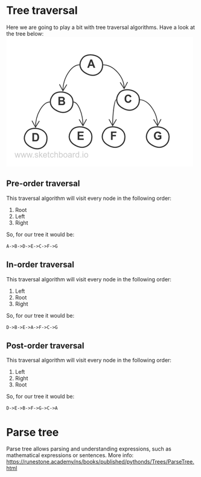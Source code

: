 # Tree traversal

Here we are going to play a bit with tree traversal algorithms. Have a look at the tree below:
![Example binary tree](our_tree.png)

## Pre-order traversal
This traversal algorithm will visit every node in the following order:
 1. Root
 1. Left
 1. Right

 So, for our tree it would be:
 ```
 A->B->D->E->C->F->G
 ```

## In-order traversal
This traversal algorithm will visit every node in the following order:
 1. Left
 1. Root
 1. Right

 So, for our tree it would be:
 ```
D->B->E->A->F->C->G
 ```

## Post-order traversal
This traversal algorithm will visit every node in the following order:
 1. Left
 1. Right
 1. Root

 So, for our tree it would be:
 ```
D->E->B->F->G->C->A
 ```

 # Parse tree
 Parse tree allows parsing and understanding expressions, such as mathematical expressions or sentences. More info: https://runestone.academy/ns/books/published/pythonds/Trees/ParseTree.html

 